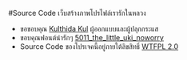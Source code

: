 #Source Code เว็บสร้างภาพโปรไฟล์เรารักในหลวง

- ขอขอบคุณ <a href="https://www.facebook.com/kulthida.rotchanawit/media_set?set=a.10153936040086444.1073741907.628211443&type=3" target="_blank">Kulthida Kul</a> ผู้ออกแบบและผู้ปลุกกระแส <br>
- ขอบคุณฟอนต์น่ารักๆ <a href="http://www.f0nt.com/release/5011_the_little_uki_noworry/" target="_blank">5011_the_little_uki_noworry</a>
- Source Code ของโปรเจคนี้อยู่ภายใต้ลิขสิทธิ์ <a href="http://www.wtfpl.net/about/" target="_blank"> WTFPL 2.0</a>
